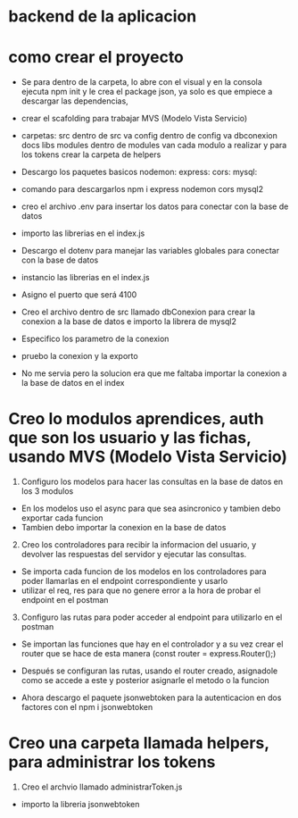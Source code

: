 # backend de la aplicacion

# como crear el proyecto
- Se para dentro de la carpeta, lo abre con el visual y en la consola ejecuta npm init y le crea el package json, ya solo es que empiece a descargar las dependencias, 

- crear el scafolding para trabajar MVS (Modelo Vista Servicio) 

- carpetas: 
    src
    dentro de src va 
    config
    dentro de config va dbconexion
    docs
    libs
    modules
    dentro de modules van cada modulo a realizar y para los tokens crear la carpeta de helpers

- Descargo los paquetes basicos 
    nodemon:
    express:
    cors:
    mysql:

- comando para descargarlos 
    npm i express nodemon cors mysql2  

- creo el archivo .env para insertar los datos para conectar con la base de datos 
- importo las librerias en el index.js

- Descargo el dotenv para manejar las variables globales para conectar con la base de datos

- instancio las librerias en el index.js

- Asigno el puerto que será 4100

- Creo el archivo dentro de src llamado dbConexion para crear la conexion a la base de datos e importo la librera de mysql2

- Especifico los parametro de la conexion

- pruebo la conexion y la exporto

- No me servia pero la solucion era que me faltaba importar la conexion a la base de datos en el index

# Creo lo modulos aprendices, auth que son los usuario y las fichas, usando MVS (Modelo Vista Servicio)

1. Configuro los modelos para hacer las consultas en la base de datos en los 3 modulos
- En los modelos uso el async para que sea asincronico y tambien debo exportar cada funcion
- Tambien debo importar la conexion en la base de datos

2. Creo los controladores para recibir la informacion del usuario, y devolver las respuestas del servidor y ejecutar las consultas.
- Se importa cada funcion de los modelos en los controladores para poder llamarlas en el endpoint correspondiente y usarlo
- utilizar el req, res para que no genere error a la hora de probar el endpoint en el postman

3. Configuro las rutas para poder acceder al endpoint para utilizarlo en el postman
- Se importan las funciones que hay en el controlador y a su vez crear el router que se hace de esta manera (const router = express.Router();)
- Después se configuran las rutas, usando el router creado, asignadole como se accede a este y posterior asignarle el metodo o la funcion


- Ahora descargo el paquete jsonwebtoken para la autenticacion en dos factores con el 
    npm i jsonwebtoken

# Creo una carpeta llamada helpers, para administrar los tokens
1. Creo el archvio llamado administrarToken.js
- importo la libreria jsonwebtoken